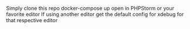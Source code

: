 Simply clone this repo
docker-compose up
open in PHPStorm or your favorite editor
If using another editor get the default config for xdebug for that respective editor

